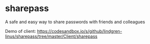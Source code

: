 # sharepass
A safe and easy way to share passwords with friends and colleagues

Demo of client: https://codesandbox.io/s/github/lindgren-linus/sharepass/tree/master/Client/sharepass
